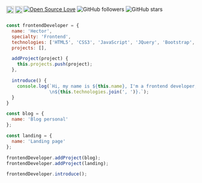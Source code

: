 [![Open Source Love](https://img.shields.io/badge/Open%20Source-%E2%9D%A4-red.svg)](https://es.wikipedia.org/wiki/C%C3%B3digo_abierto)
![GitHub followers](https://img.shields.io/github/followers/hectrhcc?label=Followers&style=social)
![GitHub stars](https://img.shields.io/github/stars/hectrhcc?label=Stars&style=social)
<a href="https://www.linkedin.com/in/h%C3%A9ctor-helenio-contreras-corvacho/" target="_blank">
  <img align="left" width="20px" src="https://simpleicons.vercel.app/linkedin/" />
</a>
<a href="https://codepen.io/hectrhcc/" target="_blank">
  <img  align="left"  width="20px" src="https://simpleicons.vercel.app/codepen/" />
</a>

```js

const frontendDeveloper = {
  name: 'Hector',
  specialty: 'Frontend',
  technologies: ['HTML5', 'CSS3', 'JavaScript', 'JQuery', 'Bootstrap', 'Saas', 'React'],
  projects: [],

  addProject(project) {
    this.projects.push(project);
  },

  introduce() {
    console.log(`Hi, my name is ${this.name}, I'm a frontend developer, and I'm proficient in the following technologies:
                \n${this.technologies.join(', ')}.`); 
  }
}

const blog = {
  name: 'Blog personal'
};

const landing = {
  name: 'Landing page'  
};

frontendDeveloper.addProject(blog);
frontendDeveloper.addProject(landing);

frontendDeveloper.introduce();

```
